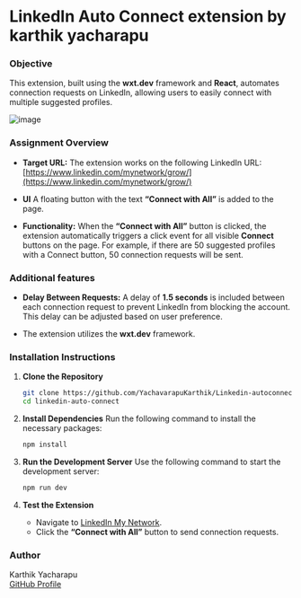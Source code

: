 # LinkedIn Auto Connect extension by karthik yacharapu

### Objective
This extension, built using the **wxt.dev** framework and **React**, automates connection requests on LinkedIn, allowing users to easily connect with multiple suggested profiles.


![image](https://github.com/user-attachments/assets/4331accc-ec77-4f96-a3da-94a959c8f876)
### Assignment Overview
- **Target URL:** The extension works on the following LinkedIn URL:  
  [https://www.linkedin.com/mynetwork/grow/](https://www.linkedin.com/mynetwork/grow/)
  
- **UI** A floating button with the text **“Connect with All”** is added to the page.

- **Functionality:** When the **“Connect with All”** button is clicked, the extension automatically triggers a click event for all visible **Connect** buttons on the page. For example, if there are 50 suggested profiles with a Connect button, 50 connection requests will be sent.

### Additional features
- **Delay Between Requests:** A delay of **1.5 seconds** is included between each connection request to prevent LinkedIn from blocking the account. This delay can be adjusted based on user preference.

- The extension utilizes the **wxt.dev** framework.

### Installation Instructions

1. **Clone the Repository**
   ```bash
   git clone https://github.com/YachavarapuKarthik/Linkedin-autoconnect-ext.git
   cd linkedin-auto-connect
   ```

2. **Install Dependencies**
   Run the following command to install the necessary packages:
   ```bash
   npm install
   ```

3. **Run the Development Server**
   Use the following command to start the development server:
   ```bash
   npm run dev
   ```

5. **Test the Extension**
   - Navigate to [LinkedIn My Network](https://www.linkedin.com/mynetwork/grow/).
   - Click the **“Connect with All”** button to send connection requests.

### Author
Karthik Yacharapu  
[GitHub Profile](https://github.com/YachavarapuKarthik)
